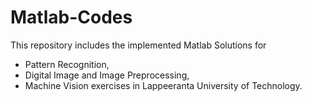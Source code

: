 # Matlab-Codes

This repository includes  the implemented Matlab Solutions for 
  * Pattern Recognition, 
  * Digital Image and Image Preprocessing, 
  * Machine Vision exercises 
in Lappeeranta University of Technology. 
